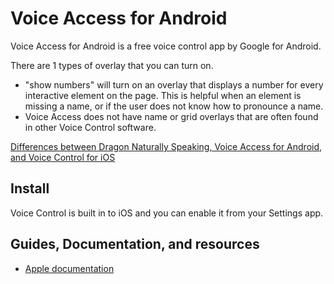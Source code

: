 # Voice Access for Android

Voice Access for Android is a free voice control app by Google for Android.

There are 1 types of overlay that you can turn on.

* "show numbers" will turn on an overlay that displays a number for every interactive element on the page. This is helpful when an element is missing a name, or if the user does not know how to pronounce a name.
* Voice Access does not have name or grid overlays that are often found in other Voice Control software.

[Differences between Dragon Naturally Speaking, Voice Access for Android, and Voice Control for iOS](/learn/vc_differences)

## Install

Voice Control is built in to iOS and you can enable it from your Settings app.

## Guides, Documentation, and resources

* [Apple documentation](https://support.apple.com/guide/iphone/voice-control-iph2c21a3c88/ios)
